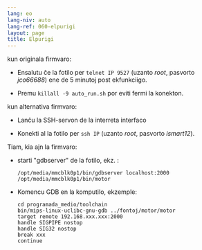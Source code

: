 ```yaml
---
lang: eo
lang-niv: auto
lang-ref: 060-elpurigi
layout: page
title: Elpurigi
---
```


kun originala firmvaro:

* Ensalutu ĉe la fotilo per `telnet IP 9527` (uzanto _root_, pasvorto _jco66688_) ene de 5 minutoj post ekfunkciigo.

* Premu `killall -9 auto_run.sh` por eviti fermi la konekton.


kun alternativa firmvaro:

* Lanĉu la SSH-servon de la interreta interfaco

* Konekti al la fotilo per `ssh IP` (uzanto _root_, pasvorto _ismart12_).


Tiam, kia ajn la firmvaro:

* starti "gdbserver" de la fotilo, ekz. :  

     `/opt/media/mmcblk0p1/bin/gdbserver localhost:2000 /opt/media/mmcblk0p1/bin/motor` 
 *  Komencu GDB en la komputilo, ekzemple: 

    ```
    cd programada_medio/toolchain
    bin/mips-linux-uclibc-gnu-gdb ../fontoj/motor/motor 
    target remote 192.168.xxx.xxx:2000
    handle SIGPIPE nostop
    handle SIG32 nostop
    break xxx
    continue 
    ``` 



